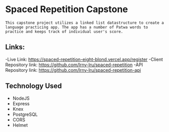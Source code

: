 # Spaced Repetition Capstone

    This capstone project utilizes a linked list datastructure to create a language practicing app. The app has a number of Patwa words to practice and keeps track of individual user's score.

## Links:

-Live Link: https://spaced-repetition-eight-blond.vercel.app/register
-Client Repository link: https://github.com/lrny-lru/spaced-repetition
-API Repository link: https://github.com/lrny-lru/spaced-repetition-api

## Technology Used

- NodeJS
- Express
- Knex
- PostgreSQL
- CORS
- Helmet

